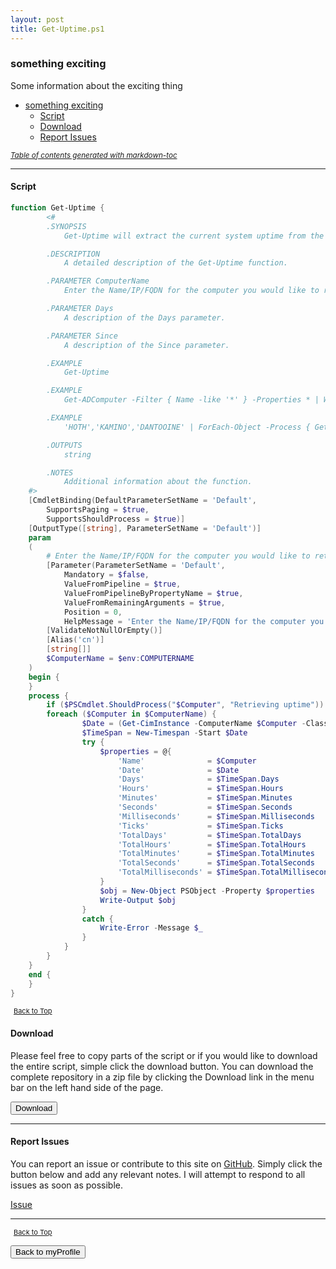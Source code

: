 ```yaml
---
layout: post
title: Get-Uptime.ps1
---
```


### something exciting

Some information about the exciting thing

- [something exciting](#something-exciting)
  - [Script](#script)
  - [Download](#download)
  - [Report Issues](#report-issues)

<small><i><a href='http://ecotrust-canada.github.io/markdown-toc/'>Table of contents generated with markdown-toc</a></i></small>

---

#### Script

```powershell
function Get-Uptime {
        <#
        .SYNOPSIS
            Get-Uptime will extract the current system uptime from the computer entered.

        .DESCRIPTION
            A detailed description of the Get-Uptime function.

        .PARAMETER ComputerName
            Enter the Name/IP/FQDN for the computer you would like to retrieve the information from or pipe in a list of computers.

        .PARAMETER Days
            A description of the Days parameter.

        .PARAMETER Since
            A description of the Since parameter.

        .EXAMPLE
            Get-Uptime

        .EXAMPLE
            Get-ADComputer -Filter { Name -like '*' } -Properties * | Where-Object -Property Name -NotLike '*AGAMAR*' | ForEach-Object -Process { Get-Uptime -ComputerName $_.Name } | Format-Table -AutoSize -Property Name,Days,Hours,Minutes

        .EXAMPLE
            'HOTH','KAMINO','DANTOOINE' | ForEach-Object -Process { Get-Uptime -ComputerName $_ } | Format-Table -AutoSize -Property Name,Days,Hours,Minutes

        .OUTPUTS
            string

        .NOTES
            Additional information about the function.
    #>
    [CmdletBinding(DefaultParameterSetName = 'Default',
        SupportsPaging = $true,
        SupportsShouldProcess = $true)]
    [OutputType([string], ParameterSetName = 'Default')]
    param
    (
        # Enter the Name/IP/FQDN for the computer you would like to retrieve the information from or pipe in a list of computers.
        [Parameter(ParameterSetName = 'Default',
            Mandatory = $false,
            ValueFromPipeline = $true,
            ValueFromPipelineByPropertyName = $true,
            ValueFromRemainingArguments = $true,
            Position = 0,
            HelpMessage = 'Enter the Name/IP/FQDN for the computer you would like to retrieve the information from or pipe in a list of computers.')]
        [ValidateNotNullOrEmpty()]
        [Alias('cn')]
        [string[]]
        $ComputerName = $env:COMPUTERNAME
    )
    begin {
    }
    process {
        if ($PSCmdlet.ShouldProcess("$Computer", "Retrieving uptime")) {
        foreach ($Computer in $ComputerName) {
                $Date = (Get-CimInstance -ComputerName $Computer -Class Win32_OperatingSystem).LastBootUpTime
                $TimeSpan = New-Timespan -Start $Date
                try {
                    $properties = @{
                        'Name'              = $Computer
                        'Date'              = $Date
                        'Days'              = $TimeSpan.Days
                        'Hours'             = $TimeSpan.Hours
                        'Minutes'           = $TimeSpan.Minutes
                        'Seconds'           = $TimeSpan.Seconds
                        'Milliseconds'      = $TimeSpan.Milliseconds
                        'Ticks'             = $TimeSpan.Ticks
                        'TotalDays'         = $TimeSpan.TotalDays
                        'TotalHours'        = $TimeSpan.TotalHours
                        'TotalMinutes'      = $TimeSpan.TotalMinutes
                        'TotalSeconds'      = $TimeSpan.TotalSeconds
                        'TotalMilliseconds' = $TimeSpan.TotalMilliseconds
                    }
                    $obj = New-Object PSObject -Property $properties
                    Write-Output $obj
                }
                catch {
                    Write-Error -Message $_
                }
            }
        }
    }
    end {
    }
}
```

<span style="font-size:11px;"><a href="#"><i class="fas fa-caret-up" aria-hidden="true" style="color: white; margin-right:5px;"></i>Back to Top</a></span>

#### Download

Please feel free to copy parts of the script or if you would like to download the entire script, simple click the download button. You can download the complete repository in a zip file by clicking the Download link in the menu bar on the left hand side of the page.

<button class="btn" type="submit" onclick="window.open('/powershell/functions/myProfile/Get-Uptime.ps1')">
    <i class="fa fa-cloud-download-alt">
    </i>
        Download
</button>

---

#### Report Issues

You can report an issue or contribute to this site on <a href="https://github.com/BanterBoy/scripts-blog/issues">GitHub</a>. Simply click the button below and add any relevant notes. I will attempt to respond to all issues as soon as possible.

<!-- Place this tag where you want the button to render. -->

<a class="github-button" href="https://github.com/BanterBoy/scripts-blog/issues/new?title=Get-Uptime.ps1&body=There is a problem with this function. Please find details below." data-show-count="true" aria-label="Issue BanterBoy/scripts-blog on GitHub">Issue</a>

---

<span style="font-size:11px;"><a href="#"><i class="fas fa-caret-up" aria-hidden="true" style="color: white; margin-right:5px;"></i>Back to Top</a></span>

<a href="/menu/_pages/myProfile.html">
    <button class="btn">
        <i class='fas fa-reply'>
        </i>
            Back to myProfile
    </button>
</a>

[1]: http://ecotrust-canada.github.io/markdown-toc
[2]: https://github.com/googlearchive/code-prettify
